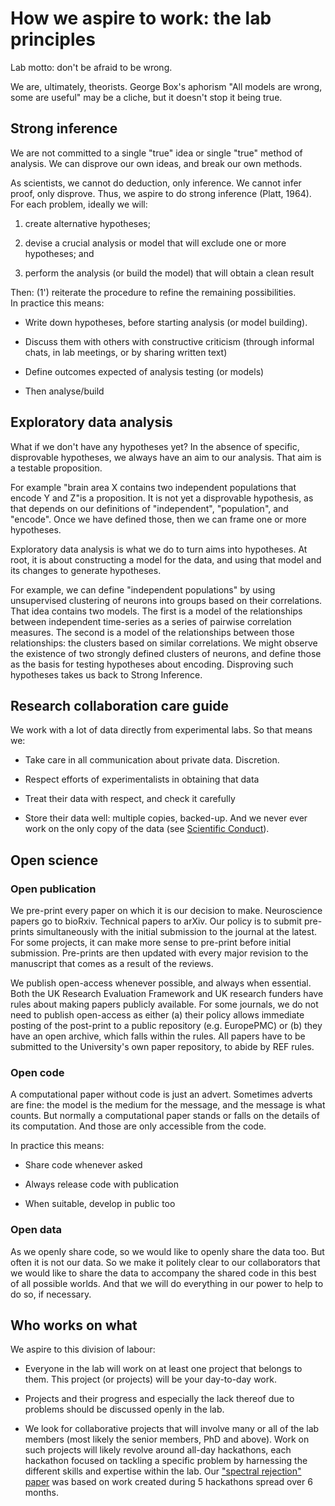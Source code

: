 
# How we aspire to work: the lab principles

Lab motto: don't be afraid to be wrong.

We are, ultimately, theorists. George Box's aphorism "All models are
wrong, some are useful" may be a cliche, but it doesn't stop it being
true.


## Strong inference

We are not committed to a single "true" idea or single "true" method of
analysis. We can disprove our own ideas, and break our own methods.

As scientists, we cannot do deduction, only inference. We cannot infer
proof, only disprove. Thus, we aspire to do strong inference (Platt,
1964). For each problem, ideally we will:

1.  create alternative hypotheses;

2.  devise a crucial analysis or model that will exclude one or more
    hypotheses; and

3.  perform the analysis (or build the model) that will obtain a clean
    result

Then: (1') reiterate the procedure to refine the remaining
possibilities.<br>
In practice this means:

-   Write down hypotheses, before starting analysis (or model building).

-   Discuss them with others with constructive criticism (through
    informal chats, in lab meetings, or by sharing written text)

-   Define outcomes expected of analysis testing (or models)

-   Then analyse/build


## Exploratory data analysis

What if we don't have any hypotheses yet? In the absence of specific,
disprovable hypotheses, we always have an aim to our analysis. That aim
is a testable proposition.

For example "brain area X contains two independent populations that
encode Y and Z"is a proposition. It is not yet a disprovable hypothesis,
as that depends on our definitions of "independent", "population", and
"encode". Once we have defined those, then we can frame one or more
hypotheses.

Exploratory data analysis is what we do to turn aims into hypotheses. At
root, it is about constructing a model for the data, and using that
model and its changes to generate hypotheses.

For example, we can define "independent populations" by using
unsupervised clustering of neurons into groups based on their
correlations. That idea contains two models. The first is a model of the
relationships between independent time-series as a series of pairwise
correlation measures. The second is a model of the relationships between
those relationships: the clusters based on similar correlations. We
might observe the existence of two strongly defined clusters of neurons,
and define those as the basis for testing hypotheses about encoding.
Disproving such hypotheses takes us back to Strong Inference.


## Research collaboration care guide

We work with a lot of data directly from experimental labs. So that
means we:

-   Take care in all communication about private data. Discretion.

-   Respect efforts of experimentalists in obtaining that data

-   Treat their data with respect, and check it carefully

-   Store their data well: multiple copies, backed-up. And we never ever
    work on the only copy of the data
    (see [Scientific Conduct](policies.md#scientific-conduct)).


## Open science

### Open publication

We pre-print every paper on which it is our decision to make.
Neuroscience papers go to bioRxiv. Technical papers to arXiv. Our policy
is to submit pre-prints simultaneously with the initial submission to
the journal at the latest. For some projects, it can make more sense to
pre-print before initial submission. Pre-prints are then updated with
every major revision to the manuscript that comes as a result of the
reviews.

We publish open-access whenever possible, and always when essential.
Both the UK Research Evaluation Framework and UK research funders have
rules about making papers publicly available. For some journals, we do
not need to publish open-access as either (a) their policy allows
immediate posting of the post-print to a public repository (e.g.
EuropePMC) or (b) they have an open archive, which falls within the
rules. All papers have to be submitted to the University's own paper
repository, to abide by REF rules.

### Open code

A computational paper without code is just an advert. Sometimes adverts
are fine: the model is the medium for the message, and the message is
what counts. But normally a computational paper stands or falls on the
details of its computation. And those are only accessible from the code.

In practice this means:

-   Share code whenever asked

-   Always release code with publication

-   When suitable, develop in public too

### Open data

As we openly share code, so we would like to openly share the data too.
But often it is not our data. So we make it politely clear to our
collaborators that we would like to share the data to accompany the
shared code in this best of all possible worlds. And that we will do
everything in our power to help to do so, if necessary.


## Who works on what

We aspire to this division of labour:

-   Everyone in the lab will work on at least one project that belongs
    to them. This project (or projects) will be your day-to-day work.

-   Projects and their progress and especially the lack thereof due to
    problems should be discussed openly in the lab.

-   We look for collaborative projects that will involve many or all of
    the lab members (most likely the senior members, PhD and above).
    Work on such projects will likely revolve around all-day hackathons,
    each hackathon focused on tackling a specific problem by harnessing
    the different skills and expertise within the lab. Our ["spectral
    rejection" paper](https://arxiv.org/abs/1901.04747) was based on
    work created during 5 hackathons spread over 6 months.
